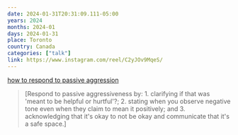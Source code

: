 ```yaml
---
date: 2024-01-31T20:31:09.111-05:00
years: 2024
months: 2024-01
days: 2024-01-31
place: Toronto
country: Canada
categories: ["talk"]
link: https://www.instagram.com/reel/C2yJOv9MqeS/
---
```

[how to respond to passive aggression](https://www.instagram.com/reel/C2yJOv9MqeS/)

> [Respond to passive aggressiveness by: 1. clarifying if that was 'meant to be helpful or hurtful'?; 2. stating when you observe negative tone even when they claim to mean it positively; and 3. acknowledging that it's okay to not be okay and communicate that it's a safe space.]
